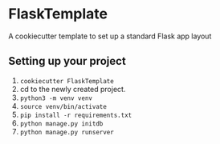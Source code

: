 # FlaskTemplate
A cookiecutter template to set up a standard Flask app layout

## Setting up your project
1. `cookiecutter FlaskTemplate`
2. cd to the newly created project.
3. `python3 -m venv venv`
4. `source venv/bin/activate`
5. `pip install -r requirements.txt`
6. `python manage.py initdb`
7. `python manage.py runserver`
